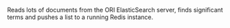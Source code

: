 Reads lots of documents from the ORI ElasticSearch server,
finds significant terms and pushes a list to a running Redis instance.
